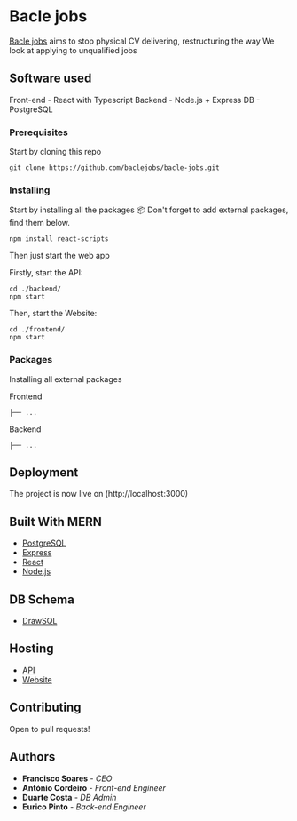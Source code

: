 # Bacle jobs

[Bacle jobs](https://bacle.pt/) aims to stop physical CV delivering, restructuring the way We look at applying to unqualified jobs

## Software used
Front-end - React with Typescript
Backend - Node.js + Express
DB - PostgreSQL

### Prerequisites

Start by cloning this repo

```
git clone https://github.com/baclejobs/bacle-jobs.git
```

### Installing

Start by installing all the packages 📦 
Don't forget to add external packages, find them below.

```
npm install react-scripts
```

Then just start the web app

Firstly, start the API:
```
cd ./backend/
npm start
```

Then, start the Website:
```
cd ./frontend/
npm start
```

### Packages

Installing all external packages

Frontend
```
├── ...
```
Backend
```
├── ...
```

## Deployment

The project is now live on (http://localhost:3000)

## Built With MERN

* [PostgreSQL](https://www.postgresql.org/)
* [Express](https://expressjs.com/)
* [React](https://reactjs.org/)
* [Node.js](https://nodejs.org/)


## DB Schema
* [DrawSQL](https://drawsql.app/eurico-pinto/diagrams/bacle-jobs)

## Hosting

* [API](https://bacle-jobs.herokuapp.com/api)
* [Website](https://bacle-jobs-prod.firebaseapp.com)

## Contributing

Open to pull requests!

## Authors

* **Francisco Soares** - *CEO*
* **António Cordeiro** - *Front-end Engineer*
* **Duarte Costa** - *DB Admin*
* **Eurico Pinto** - *Back-end Engineer*
